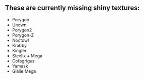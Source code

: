 ## These are currently missing shiny textures:

-	Porygon
-	Unown
-	Porygon2
-	Porygon-Z
-   Noctowl
-   Krabby
-   Kingler
-   Steelix + Mega
-   Cofagrigus
-   Yamask
-   Glalie Mega
